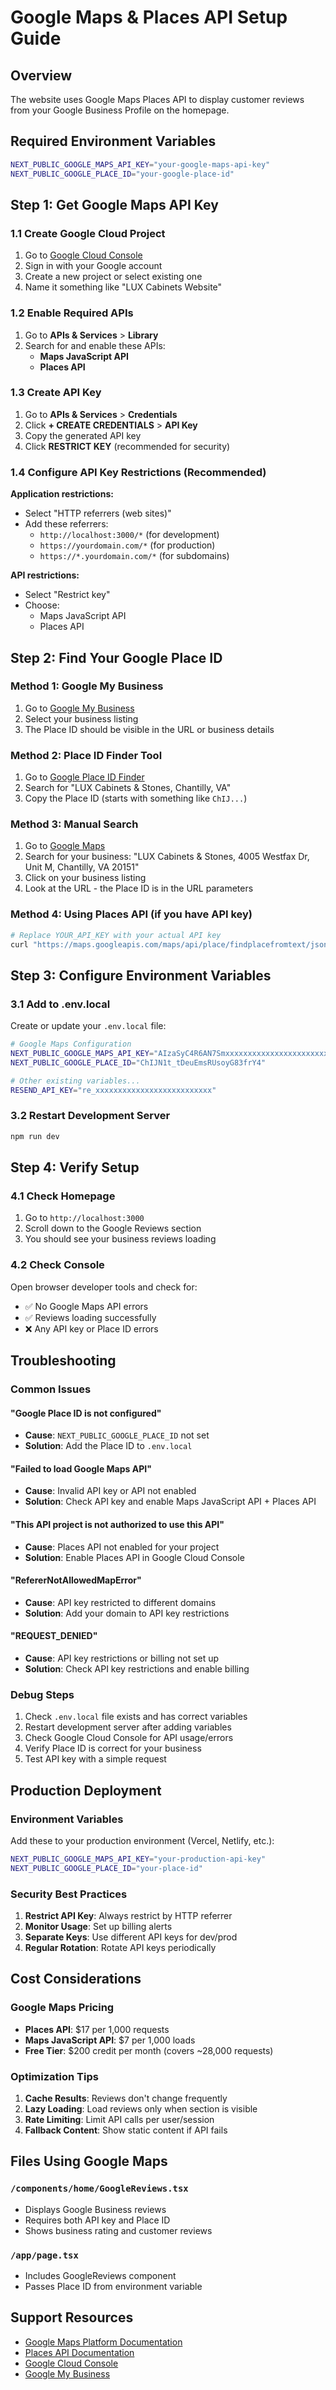 # Google Maps & Places API Setup Guide

## Overview

The website uses Google Maps Places API to display customer reviews from your Google Business Profile on the homepage.

## Required Environment Variables

```bash
NEXT_PUBLIC_GOOGLE_MAPS_API_KEY="your-google-maps-api-key"
NEXT_PUBLIC_GOOGLE_PLACE_ID="your-google-place-id"
```

## Step 1: Get Google Maps API Key

### 1.1 Create Google Cloud Project

1. Go to [Google Cloud Console](https://console.cloud.google.com/)
2. Sign in with your Google account
3. Create a new project or select existing one
4. Name it something like "LUX Cabinets Website"

### 1.2 Enable Required APIs

1. Go to **APIs & Services** > **Library**
2. Search for and enable these APIs:
   - **Maps JavaScript API**
   - **Places API**

### 1.3 Create API Key

1. Go to **APIs & Services** > **Credentials**
2. Click **+ CREATE CREDENTIALS** > **API Key**
3. Copy the generated API key
4. Click **RESTRICT KEY** (recommended for security)

### 1.4 Configure API Key Restrictions (Recommended)

**Application restrictions:**

- Select "HTTP referrers (web sites)"
- Add these referrers:
  - `http://localhost:3000/*` (for development)
  - `https://yourdomain.com/*` (for production)
  - `https://*.yourdomain.com/*` (for subdomains)

**API restrictions:**

- Select "Restrict key"
- Choose:
  - Maps JavaScript API
  - Places API

## Step 2: Find Your Google Place ID

### Method 1: Google My Business

1. Go to [Google My Business](https://business.google.com/)
2. Select your business listing
3. The Place ID should be visible in the URL or business details

### Method 2: Place ID Finder Tool

1. Go to [Google Place ID Finder](https://developers.google.com/maps/documentation/places/web-service/place-id)
2. Search for "LUX Cabinets & Stones, Chantilly, VA"
3. Copy the Place ID (starts with something like `ChIJ...`)

### Method 3: Manual Search

1. Go to [Google Maps](https://maps.google.com/)
2. Search for your business: "LUX Cabinets & Stones, 4005 Westfax Dr, Unit M, Chantilly, VA 20151"
3. Click on your business listing
4. Look at the URL - the Place ID is in the URL parameters

### Method 4: Using Places API (if you have API key)

```bash
# Replace YOUR_API_KEY with your actual API key
curl "https://maps.googleapis.com/maps/api/place/findplacefromtext/json?input=LUX%20Cabinets%20%26%20Stones%20Chantilly%20VA&inputtype=textquery&fields=place_id,name,formatted_address&key=YOUR_API_KEY"
```

## Step 3: Configure Environment Variables

### 3.1 Add to .env.local

Create or update your `.env.local` file:

```bash
# Google Maps Configuration
NEXT_PUBLIC_GOOGLE_MAPS_API_KEY="AIzaSyC4R6AN7SmxxxxxxxxxxxxxxxxxxxxxxxxxxX"
NEXT_PUBLIC_GOOGLE_PLACE_ID="ChIJN1t_tDeuEmsRUsoyG83frY4"

# Other existing variables...
RESEND_API_KEY="re_xxxxxxxxxxxxxxxxxxxxxxxxxx"
```

### 3.2 Restart Development Server

```bash
npm run dev
```

## Step 4: Verify Setup

### 4.1 Check Homepage

1. Go to `http://localhost:3000`
2. Scroll down to the Google Reviews section
3. You should see your business reviews loading

### 4.2 Check Console

Open browser developer tools and check for:

- ✅ No Google Maps API errors
- ✅ Reviews loading successfully
- ❌ Any API key or Place ID errors

## Troubleshooting

### Common Issues

#### "Google Place ID is not configured"

- **Cause**: `NEXT_PUBLIC_GOOGLE_PLACE_ID` not set
- **Solution**: Add the Place ID to `.env.local`

#### "Failed to load Google Maps API"

- **Cause**: Invalid API key or API not enabled
- **Solution**: Check API key and enable Maps JavaScript API + Places API

#### "This API project is not authorized to use this API"

- **Cause**: Places API not enabled for your project
- **Solution**: Enable Places API in Google Cloud Console

#### "RefererNotAllowedMapError"

- **Cause**: API key restricted to different domains
- **Solution**: Add your domain to API key restrictions

#### "REQUEST_DENIED"

- **Cause**: API key restrictions or billing not set up
- **Solution**: Check API key restrictions and enable billing

### Debug Steps

1. Check `.env.local` file exists and has correct variables
2. Restart development server after adding variables
3. Check Google Cloud Console for API usage/errors
4. Verify Place ID is correct for your business
5. Test API key with a simple request

## Production Deployment

### Environment Variables

Add these to your production environment (Vercel, Netlify, etc.):

```bash
NEXT_PUBLIC_GOOGLE_MAPS_API_KEY="your-production-api-key"
NEXT_PUBLIC_GOOGLE_PLACE_ID="your-place-id"
```

### Security Best Practices

1. **Restrict API Key**: Always restrict by HTTP referrer
2. **Monitor Usage**: Set up billing alerts
3. **Separate Keys**: Use different API keys for dev/prod
4. **Regular Rotation**: Rotate API keys periodically

## Cost Considerations

### Google Maps Pricing

- **Places API**: $17 per 1,000 requests
- **Maps JavaScript API**: $7 per 1,000 loads
- **Free Tier**: $200 credit per month (covers ~28,000 requests)

### Optimization Tips

1. **Cache Results**: Reviews don't change frequently
2. **Lazy Loading**: Load reviews only when section is visible
3. **Rate Limiting**: Limit API calls per user/session
4. **Fallback Content**: Show static content if API fails

## Files Using Google Maps

### `/components/home/GoogleReviews.tsx`

- Displays Google Business reviews
- Requires both API key and Place ID
- Shows business rating and customer reviews

### `/app/page.tsx`

- Includes GoogleReviews component
- Passes Place ID from environment variable

## Support Resources

- [Google Maps Platform Documentation](https://developers.google.com/maps/documentation)
- [Places API Documentation](https://developers.google.com/maps/documentation/places/web-service)
- [Google Cloud Console](https://console.cloud.google.com/)
- [Google My Business](https://business.google.com/)
